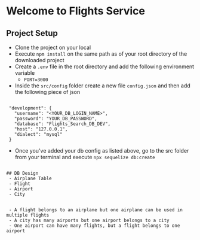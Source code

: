  # Welcome to Flights Service

 ## Project Setup
 - Clone the project on your local
 - Execute `npm install` on the same path as of your root directory of the downloaded project
 - Create a `.env` file in the root directory and add the following environment variable
    - `PORT=3000`
 - Inside the `src/config` folder create a new file `config.json` and then add the following piece of json


 ```
 
  "development": {
    "username": "<YOUR_DB_LOGIN_NAME>",
    "password": "YOUR_DB_PASSWORD",
    "database": "Flights_Search_DB_DEV",
    "host": "127.0.0.1",
    "dialect": "mysql"
  }
 ```
 - Once you've added your db config as listed above, go to the src folder from your terminal and execute `npx sequelize db:create` 
 
 ```

 ## DB Design 
  - Airplane Table
  - Flight
  - Airport 
  - City


  - A flight belongs to an airplane but one airplane can be used in multiple flights
  - A city has many airports but one airport belongs to a city
  - One airport can have many flights, but a flight belongs to one airport 